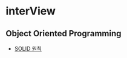# interView

## Object Oriented Programming

- [SOLID 원칙](https://secretive-bath-afa.notion.site/SOLID-0bd73b9956d745aab07df3d30c333c6a)